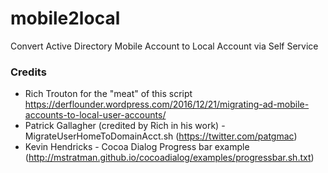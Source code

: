 # mobile2local

Convert Active Directory Mobile Account to Local Account via Self Service

### Credits

- Rich Trouton for the "meat" of this script https://derflounder.wordpress.com/2016/12/21/migrating-ad-mobile-accounts-to-local-user-accounts/
- Patrick Gallagher (credited by Rich in his work) - MigrateUserHomeToDomainAcct.sh (https://twitter.com/patgmac)
- Kevin Hendricks - Cocoa Dialog Progress bar example (http://mstratman.github.io/cocoadialog/examples/progressbar.sh.txt)
